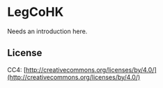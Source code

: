 # LegCoHK

Needs an introduction here.

## License

CC4:
[http://creativecommons.org/licenses/by/4.0/](http://creativecommons.org/licenses/by/4.0/)

